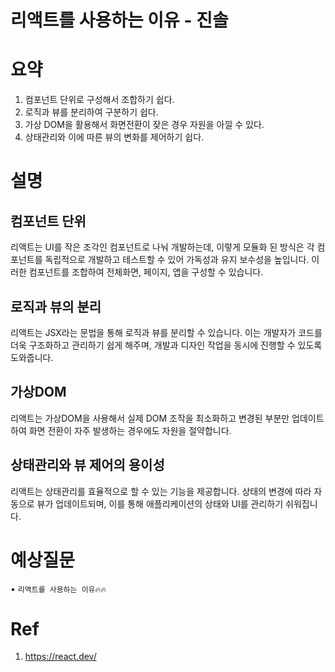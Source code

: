 # 리액트를 사용하는 이유 - 진솔

# 요약

1. 컴포넌트 단위로 구성해서 조합하기 쉽다.
2. 로직과 뷰를 분리하여 구분하기 쉽다.
3. 가상 DOM을 활용해서 화면전환이 잦은 경우 자원을 아낄 수 있다.
4. 상태관리와 이에 따른 뷰의 변화를 제어하기 쉽다.

# 설명

## 컴포넌트 단위

리액트는 UI를 작은 조각인 컴포넌트로 나눠 개발하는데, 이렇게 모듈화 된 방식은 각 컴포넌트를 독립적으로 개발하고 테스트할 수 있어 가독성과 유지 보수성을 높입니다. 이러한 컴포넌트를 조합하여 전체화면, 페이지, 앱을 구성할 수 있습니다.

## 로직과 뷰의 분리

리액트는 JSX라는 문법을 통해 로직과 뷰를 분리할 수 있습니다. 이는 개발자가 코드를 더욱 구조화하고 관리하기 쉽게 해주며, 개발과 디자인 작업을 동시에 진행할 수 있도록 도와줍니다.

## 가상DOM

리액트는 가상DOM을 사용해서 실제 DOM 조작을 최소화하고 변경된 부분만 업데이트하여 화면 전환이 자주 발생하는 경우에도 자원을 절약합니다.

## 상태관리와 뷰 제어의 용이성

리액트는 상태관리를 효율적으로 할 수 있는 기능을 제공합니다. 상태의 변경에 따라 자동으로 뷰가 업데이트되며, 이를 통해 애플리케이션의 상태와 UI를 관리하기 쉬워집니다.

# 예상질문

• `리액트를 사용하는 이유🔥🔥`

# Ref

1. https://react.dev/
